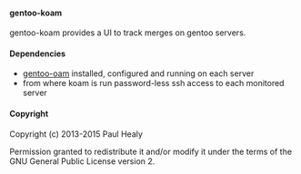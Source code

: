 #### gentoo-koam

gentoo-koam provides a UI to track merges on gentoo servers.

#### Dependencies

+ [gentoo-oam](https://github.com/lmiphay/gentoo-oam) installed, configured and running on each server
+ from where koam is run password-less ssh access to each monitored server 

#### Copyright

Copyright (c) 2013-2015 Paul Healy

Permission granted to redistribute it and/or modify it under the terms of the
GNU General Public License version 2.
